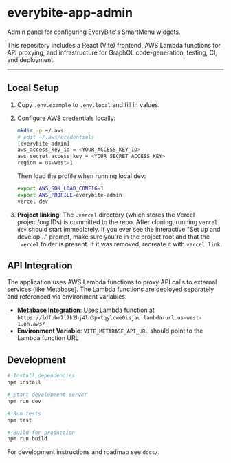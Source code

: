 # everybite-app-admin

Admin panel for configuring EveryBite's SmartMenu widgets.

<!-- Test: Branch protection verification - CI should pass -->

This repository includes a React (Vite) frontend, AWS Lambda functions for API proxying, and infrastructure for GraphQL code-generation, testing, CI, and deployment.

---

## Local Setup

1. Copy `.env.example` to `.env.local` and fill in values.
2. Configure AWS credentials locally:

   ```bash
   mkdir -p ~/.aws
   # edit ~/.aws/credentials
   [everybite-admin]
   aws_access_key_id = <YOUR_ACCESS_KEY_ID>
   aws_secret_access_key = <YOUR_SECRET_ACCESS_KEY>
   region = us-west-1
   ```

   Then load the profile when running local dev:

   ```bash
   export AWS_SDK_LOAD_CONFIG=1
   export AWS_PROFILE=everybite-admin
   vercel dev
   ```

3. **Project linking**: The `.vercel` directory (which stores the Vercel project/org IDs) is committed to the repo. After cloning, running `vercel dev` should start immediately. If you ever see the interactive "Set up and develop..." prompt, make sure you're in the project root and that the `.vercel` folder is present. If it was removed, recreate it with `vercel link`.

## API Integration

The application uses AWS Lambda functions to proxy API calls to external services (like Metabase). The Lambda functions are deployed separately and referenced via environment variables.

- **Metabase Integration**: Uses Lambda function at `https://ldfubm7l7k2hj4ln3pxtqylcwe0isjau.lambda-url.us-west-1.on.aws/`
- **Environment Variable**: `VITE_METABASE_API_URL` should point to the Lambda function URL

## Development

```bash
# Install dependencies
npm install

# Start development server
npm run dev

# Run tests
npm test

# Build for production
npm run build
```

For development instructions and roadmap see `docs/`.
